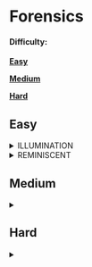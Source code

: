# Forensics

#### **Difficulty:**

****[**Easy**](forensics.md#easy)****

****[**Medium**](forensics.md#medium)****

****[**Hard**](forensics.md#undefined)****

## Easy <a href="#easy" id="easy"></a>

<details>

<summary>ILLUMINATION</summary>

**Category**: Forensic

**Difficulty**: Easy

**Challenge** **Description**:

_<mark style="background-color:yellow;">A Junior Developer just switched to a new source control platform. Can you find the secret token?</mark>_

_<mark style="background-color:yellow;"></mark>_

Download and unzip the file given.

* Illumination.zip

Using **`$ls -al`** will show if there is a hidden file.

​![](https://files.gitbook.com/v0/b/gitbook-x-prod.appspot.com/o/spaces%2F4lw1ZFO57LLqZA6giSn1%2Fuploads%2F4NI6s3RBwKuVUxb5UaX5%2Fimage.png?alt=media\&token=3eb97ba2-6810-4280-95f0-9165838599fc)

There is a hidden file called _**'.git'**._

Since its a git folder we can use **`$git log`** to see recorded commit of the project.

<img src="../../.gitbook/assets/image (10).png" alt="" data-size="original">

Now we just need to focus on the token part and use **`$git show <commit code>`** to see the changes.

<img src="../../.gitbook/assets/image (2).png" alt="" data-size="original">

Now we already get the secret token but its in the form of base64.

We can change it using **`$echo '<base64 string>' | base 64 -d`**.

<img src="../../.gitbook/assets/image (7).png" alt="" data-size="original">

**Flag:** <mark style="background-color:blue;">HTB{v3rsi0n\_c0ntr0l\_am\_I\_right?}</mark>

</details>

<details>

<summary>REMINISCENT</summary>

**Category**: Forensic

**Difficulty**: Easy

**Challenge** **Description**:

<mark style="background-color:yellow;">Suspicious traffic was detected from a recruiter's virtual PC. A memory dump of the offending VM was captured before it was removed from the network for imaging and analysis. Our recruiter mentioned he received an email from someone regarding their resume. A copy of the email was recovered and is provided for reference. Find and decode the source of the malware to find the flag.</mark>



Download and unzip the file given.

* Reminiscent.zip

Since its a memory dump situation we will be using **Volatility** tools to analyse the file.

First I displayed the output of a file called **Resume.eml**.

<img src="../../.gitbook/assets/image (3).png" alt="" data-size="original">

We can see that there is a **resume.zip** file sending to Frank and with a link _**http://10.10.99.55:8080/resume.zip**_ but seems the link cant be opened directly.



Now using volatility on the file called **flounder-pc-memdump.elf** and use imageinfo to get the profile.

**`$python vol.py -f flounder-pc-memdump.elf imageinfo`**

<img src="../../.gitbook/assets/image (11).png" alt="" data-size="original">

Knowing that there is a resume zip file the first thing I did is use a **filescan** and filter anything that has **'resume'** on it.

**`$python vol.py -f flounder-pc-memdump.elf --profile=Win7SP1x64 filescan | grep resume`**

<img src="../../.gitbook/assets/image (4).png" alt="" data-size="original">

Now we can see there is a file called **resume.pdf** inside the file.



We can use **dumpfiles** function to dump the **resume.pdf**.

**`$python vol.py -f flounder-pc-memdump.elf --profile=Win7SP1x64 dumpfiles -Q 0x000000001e8feb70 -D /home/db10/ctf`**

<img src="../../.gitbook/assets/image (6).png" alt="" data-size="original">

After done dump the file now we can use **Strings** to display whats inside.

<img src="../../.gitbook/assets/image.png" alt="" data-size="original">

We can see there is is some data in **Base64**. Now lets use **Cyberchef** to decode it.

<img src="../../.gitbook/assets/image (9).png" alt="" data-size="original">

After decoding it the first time. it still showing a data in **Base64**. So we decode it again&#x20;

<img src="../../.gitbook/assets/image (5).png" alt="" data-size="original">

****

</details>

## Medium

<details>

<summary></summary>



</details>

## Hard

<details>

<summary></summary>



</details>
